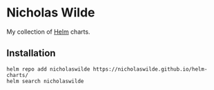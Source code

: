 # Nicholas Wilde
My collection of [Helm](https://helm.sh/) charts.

## Installation

```console
helm repo add nicholaswilde https://nicholaswilde.github.io/helm-charts/
helm search nicholaswilde
```
